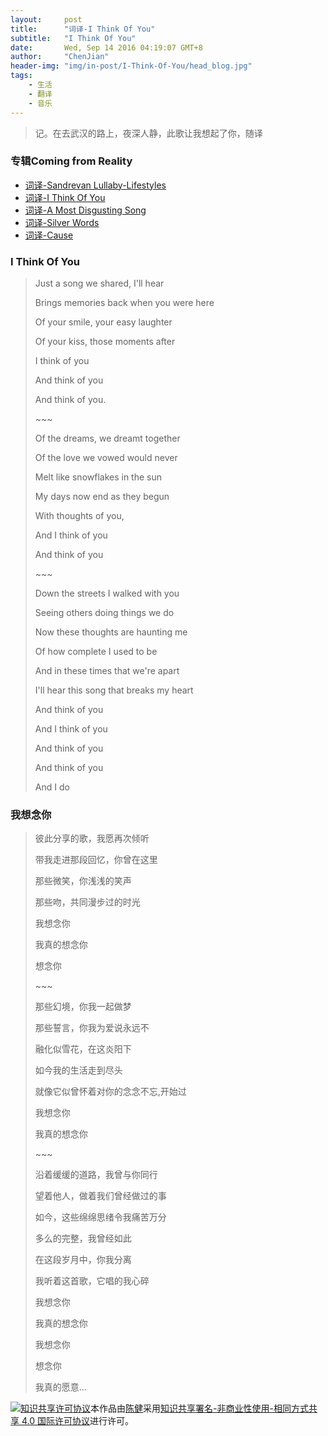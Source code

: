 ```yaml
---
layout:     post
title:      "词译-I Think Of You"
subtitle:   "I Think Of You"
date:       Wed, Sep 14 2016 04:19:07 GMT+8
author:     "ChenJian"
header-img: "img/in-post/I-Think-Of-You/head_blog.jpg"
tags:
    - 生活
    - 翻译
    - 音乐
---
```


> 记。在去武汉的路上，夜深人静，此歌让我想起了你，随译

### 专辑Coming from Reality

- [词译-Sandrevan Lullaby-Lifestyles](https://o-my-chenjian.com/2017/05/08/Sandrevan-Lullaby/)
- [词译-I Think Of You](https://o-my-chenjian.com/2016/09/14/I-Think-Of-You/)
- [词译-A Most Disgusting Song](https://o-my-chenjian.com/2016/09/01/A-Most-Disgusting-Song/)
- [词译-Silver Words](https://o-my-chenjian.com/2017/07/26/Silver-Words/)
- [词译-Cause](https://o-my-chenjian.com/2017/08/03/Cause/)

### I Think Of You

> Just a song we shared, I'll hear
> 
> Brings memories back when you were here
> 
> Of your smile, your easy laughter
> 
> Of your kiss, those moments after
> 
> I think of you
> 
> And think of you
> 
> And think of you.
> 
> \~~~
> 
> Of the dreams, we dreamt together
> 
> Of the love we vowed would never
> 
> Melt like snowflakes in the sun
> 
> My days now end as they begun
> 
> With thoughts of you,
> 
> And I think of you
> 
> And think of you
> 
> \~~~
> 
> Down the streets I walked with you
> 
> Seeing others doing things we do
> 
> Now these thoughts are haunting me
> 
> Of how complete I used to be
> 
> And in these times that we're apart
> 
> I'll hear this song that breaks my heart
> 
> And think of you
> 
> And I think of you
> 
> And think of you
> 
> And think of you
> 
> And I do

### 我想念你

> 彼此分享的歌，我愿再次倾听
> 
> 带我走进那段回忆，你曾在这里
> 
> 那些微笑，你浅浅的笑声
> 
> 那些吻，共同漫步过的时光
> 
> 我想念你
> 
> 我真的想念你
> 
> 想念你
> 
> \~~~
> 
> 那些幻境，你我一起做梦
> 
> 那些誓言，你我为爱说永远不
> 
> 融化似雪花，在这炎阳下
> 
> 如今我的生活走到尽头
> 
> 就像它似曾怀着对你的念念不忘,开始过
> 
> 我想念你
> 
> 我真的想念你
> 
> \~~~
> 
> 沿着缓缓的道路，我曾与你同行
> 
> 望着他人，做着我们曾经做过的事
> 
> 如今，这些绵绵思绪令我痛苦万分
> 
> 多么的完整，我曾经如此
> 
> 在这段岁月中，你我分离
> 
> 我听着这首歌，它唱的我心碎
> 
> 我想念你
> 
> 我真的想念你
> 
> 我想念你
> 
> 想念你
> 
> 我真的愿意...


<a rel="license" href="http://creativecommons.org/licenses/by-nc-sa/4.0/"><img alt="知识共享许可协议" style="border-width:0" src="https://i.creativecommons.org/l/by-nc-sa/4.0/88x31.png" /></a>本作品由<a xmlns:cc="http://creativecommons.org/ns#" href="https://o-my-chenjian.com/2016/09/14/I-Think-Of-You/" property="cc:attributionName" rel="cc:attributionURL">陈健</a>采用<a rel="license" href="http://creativecommons.org/licenses/by-nc-sa/4.0/">知识共享署名-非商业性使用-相同方式共享 4.0 国际许可协议</a>进行许可。


